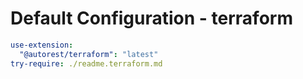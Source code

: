 # Default Configuration - terraform

```yaml $(terraform)
use-extension:
  "@autorest/terraform": "latest"
try-require: ./readme.terraform.md
```
